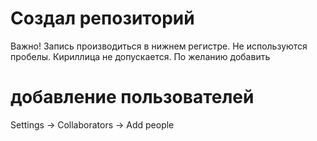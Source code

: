 #  Создал репозиторий 
Важно! Запись производиться в нижнем регистре. Не  используются пробелы. Кириллица не допускается.
По желанию добавить  


 # добавление пользователей
  Settings -> Collaborators -> Add people 
